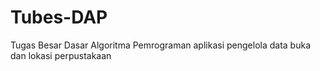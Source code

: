 # Tubes-DAP
Tugas Besar Dasar Algoritma Pemrograman
aplikasi pengelola data buka dan lokasi perpustakaan
